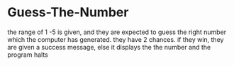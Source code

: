 # Guess-The-Number
the range of 1 -5 is given, and they are expected to guess the right number which the computer has generated. they have 2 chances. if they win, they are given a success message, else it displays the the number and the program halts


